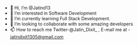 - 👋 Hi, I’m @Jatind13
- 👀 I’m interested in Software Development
- 🌱 I’m currently learning Full Stack Development.
- 💞️ I’m looking to collaborate with some amazing developers
- 📫 How to reach me Twitter-@Jatin_Dixit_ , E-mail me at - jatindixit1305@gmail.com

<!---
Jatind13/Jatind13 is a ✨ special ✨ repository because its `README.md` (this file) appears on your GitHub profile.
You can click the Preview link to take a look at your changes.
--->
